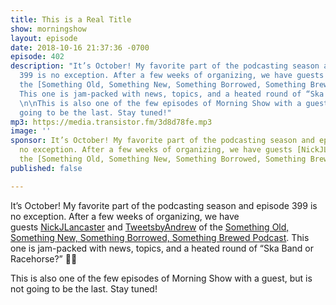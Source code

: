 ```yaml
---
title: This is a Real Title
show: morningshow
layout: episode
date: 2018-10-16 21:37:36 -0700
episode: 402
description: "It’s October! My favorite part of the podcasting season and episode
  399 is no exception. After a few weeks of organizing, we have guests [NickJLancaster](https://twitter.com/NickJLancaster) and [TweetsbyAndrew](https://twitter.com/TweetsbyAndrew) of
  the [Something Old, Something New, Something Borrowed, Something Brewed Podcast](https://www.sosnsbsbpodcast.com/).
  This one is jam-packed with news, topics, and a heated round of “Ska Band or Racehorse?”
  \n\nThis is also one of the few episodes of Morning Show with a guest, but is not
  going to be the last. Stay tuned!"
mp3: https://media.transistor.fm/3d8d78fe.mp3
image: ''
sponsor: It’s October! My favorite part of the podcasting season and episode 399 is
  no exception. After a few weeks of organizing, we have guests [NickJLancaster](https://twitter.com/NickJLancaster) and [TweetsbyAndrew](https://twitter.com/TweetsbyAndrew) of
  the [Something Old, Something New, Something Borrowed, Something Brewed Podcast](https://www.sosnsbsbpodcast.com/).
published: false

---
```

It’s October! My favorite part of the podcasting season and episode 399 is no exception. After a few weeks of organizing, we have guests [NickJLancaster](https://twitter.com/NickJLancaster) and [TweetsbyAndrew](https://twitter.com/TweetsbyAndrew) of the [Something Old, Something New, Something Borrowed, Something Brewed Podcast](https://www.sosnsbsbpodcast.com/). This one is jam-packed with news, topics, and a heated round of “Ska Band or Racehorse?” 🏇🏻

This is also one of the few episodes of Morning Show with a guest, but is not going to be the last. Stay tuned!